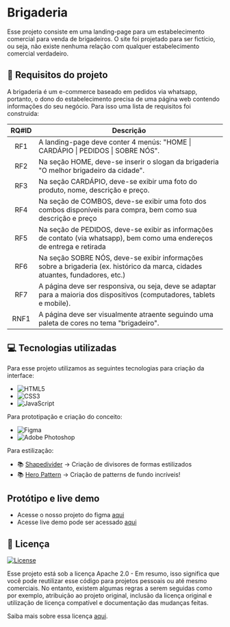 # Brigaderia

Esse projeto consiste em uma landing-page para um estabelecimento comercial para venda de brigadeiros. O site foi projetado para ser fictício, ou seja, não existe nenhuma relação com qualquer estabelecimento comercial verdadeiro. 

## 🎯 Requisitos do projeto

A brigaderia é um e-commerce baseado em pedidos via whatsapp, portanto, o dono do estabelecimento precisa de uma página web contendo informações do seu negócio. Para isso uma lista de requisitos foi construida:

| RQ#ID | Descrição                                                                                                                      |
|:-----:|--------------------------------------------------------------------------------------------------------------------------------|
| RF1   | A landing-page deve conter 4 menús: "HOME \| CARDÁPIO \| PEDIDOS \| SOBRE NÓS".                                                |
| RF2   | Na seção HOME, deve-se inserir o slogan da brigaderia "O melhor brigadeiro da cidade".                                         |
| RF3   | Na seção CARDÁPIO, deve-se exibir uma foto do produto, nome, descrição e preço.                                                |
| RF4   | Na seção de COMBOS, deve-se exibir uma foto dos combos disponíveis para compra, bem como sua descrição e preço                 |
| RF5   | Na seção de PEDIDOS, deve-se exibir as informações de contato (via whatsapp), bem como uma endereços de entrega e retirada     |
| RF6   | Na seção SOBRE NÓS, deve-se exibir informações sobre a brigaderia (ex. histórico da marca, cidades atuantes, fundadores, etc.) |
| RF7  | A página deve ser responsiva, ou seja, deve se adaptar para a maioria dos dispositivos (computadores, tablets e mobile).        |
| RNF1  | A página deve ser visualmente atraente seguindo uma paleta de cores no tema "brigadeiro".                                      |


## 💻 Tecnologias utilizadas

Para esse projeto utilizamos as seguintes tecnologias para criação da interface:
- ![HTML5](https://img.shields.io/badge/html5-%23E34F26.svg?style=for-the-badge&logo=html5&logoColor=white)
- ![CSS3](https://img.shields.io/badge/css3-%231572B6.svg?style=for-the-badge&logo=css3&logoColor=white)
- ![JavaScript](https://img.shields.io/badge/javascript-%23323330.svg?style=for-the-badge&logo=javascript&logoColor=%23F7DF1E)

Para prototipação e criação do conceito: 
- ![Figma](https://img.shields.io/badge/figma-%23F24E1E.svg?style=for-the-badge&logo=figma&logoColor=white)
- ![Adobe Photoshop](https://img.shields.io/badge/adobephotoshop-%2331A8FF.svg?style=for-the-badge&logo=adobephotoshop&logoColor=white)

Para estilização:
- 📚 [Shapedivider](https://www.shapedivider.app/) → Criação de divisores de formas estilizados
- 📚 [Hero Pattern](https://heropatterns.com/) → Criação de patterns de fundo incríveis!


## Protótipo e live demo

- Acesse o nosso projeto do figma [aqui](#)
- Acesse live demo pode ser acessado [aqui](https://vlgallo.github.io/Brigaderia/)

## 📄 Licença

[![License](https://img.shields.io/badge/License-Apache_2.0-blue.svg)](https://opensource.org/licenses/Apache-2.0)

Esse projeto está sob a licença Apache 2.0 - Em resumo, isso significa que você pode reutilizar esse código para projetos pessoais ou até mesmo comerciais. No entanto, existem algumas regras a serem seguidas como por exemplo, atribuição ao projeto original, inclusão da licença original e utilização de licença compatível e documentação das mudanças feitas. 

Saiba mais sobre essa licença [aqui](https://opensource.org/licenses/Apache-2.0).





